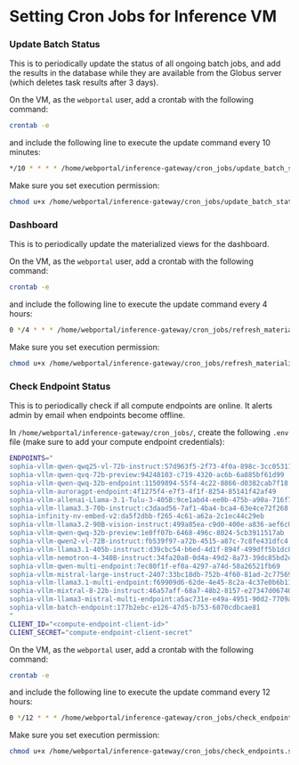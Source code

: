 # Setting Cron Jobs for Inference VM

### Update Batch Status

This is to periodically update the status of all ongoing batch jobs, and add the results in the database while they are available from the Globus server (which deletes task results after 3 days).

On the VM, as the `webportal` user, add a crontab with the following command:
```bash
crontab -e
```
and include the following line to execute the update command every 10 minutes:
```bash
*/10 * * * * /home/webportal/inference-gateway/cron_jobs/update_batch_status.sh >> /home/webportal/inference-gateway/cron_jobs/update_batch_status_output.log 2>> /home/webportal/inference-gateway/cron_jobs/update_batch_status_error.log
```

Make sure you set execution permission:
```bash
chmod u+x /home/webportal/inference-gateway/cron_jobs/update_batch_status.sh
```

### Dashboard

This is to periodically update the materialized views for the dashboard.

On the VM, as the `webportal` user, add a crontab with the following command:
```bash
crontab -e
```
and include the following line to execute the update command every 4 hours:
```bash
0 */4 * * * /home/webportal/inference-gateway/cron_jobs/refresh_materialized_views.sh
```

Make sure you set execution permission:
```bash
chmod u+x /home/webportal/inference-gateway/cron_jobs/refresh_materialized_views.sh
```

### Check Endpoint Status

This is to periodically check if all compute endpoints are online. It alerts admin by email when endpoints become offline.

In `/home/webportal/inference-gateway/cron_jobs/`, create the following `.env` file (make sure to add your compute endpoint credentials):
```bash
ENDPOINTS="
sophia-vllm-qwen-qwq25-vl-72b-instruct:57d963f5-2f73-4f0a-898c-3cc05311764f
sophia-vllm-qwen-qvq-72b-preview:94248103-c719-4320-ac6b-6a885bf61d99
sophia-vllm-qwen-qwq-32b-endpoint:11509894-55f4-4c22-8866-d0382cab7f18
sophia-vllm-auroragpt-endpoint:4f1275f4-e7f3-4f1f-8254-85141f42af49
sophia-vllm-allenai-Llama-3.1-Tulu-3-405B:9ce1abd4-ee0b-475b-a90a-716f79c18af4
sophia-vllm-llama3.3-70b-instruct:c3daad56-7af1-4ba4-bca4-63e4ce72f268
sophia-infinity-nv-embed-v2:da5f2dbb-f265-4c61-a62a-2c1ec44c29eb
sophia-vllm-llama3.2-90B-vision-instruct:499a85ea-c9d0-400e-a836-aef6c0f2d43b
sophia-vllm-qwen-qwq-32b-preview:1e0ff07b-6468-496c-8024-5cb3911517ab
sophia-vllm-qwen2-vl-72B-instruct:fb539f97-a72b-4515-a87c-7c8fe431dfc4
sophia-vllm-llama3.1-405b-instruct:d39cbc54-b6ed-4d1f-894f-499dff5b1dc8
sophia-vllm-nemotron-4-340B-instruct:34fa20a8-0d4a-49d2-8a73-39dc85bd2ed4
sophia-vllm-qwen-multi-endpoint:7ec80f1f-ef0a-4297-a74d-58a26521fb69
sophia-vllm-mistral-large-instruct-2407:33bc18db-752b-4f60-81ad-2c7756990184
sophia-vllm-llama3.1-multi-endpoint:f69909d6-62de-4e45-8c2a-4c37e0b6b11e
sophia-vllm-mixtral-8-22b-instruct:46a57aff-68a7-48b2-8157-e27347d06740
sophia-vllm-llama3-mistral-multi-endpoint:a5ac731e-e49a-4951-90d2-7709a05b3d6a
sophia-vllm-batch-endpoint:177b2ebc-e126-47d5-b753-6070cdbcae81
"
CLIENT_ID="<compute-endpoint-client-id>"
CLIENT_SECRET="compute-endpoint-client-secret"
```

On the VM, as the `webportal` user, add a crontab with the following command:
```bash
crontab -e
```
and include the following line to execute the update command every 12 hours:
```bash
0 */12 * * * /home/webportal/inference-gateway/cron_jobs/check_endpoints.sh
```

Make sure you set execution permission:
```bash
chmod u+x /home/webportal/inference-gateway/cron_jobs/check_endpoints.sh
```
